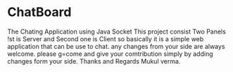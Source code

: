 # ChatBoard
The Chating Application using Java Socket
This project consist Two Panels !st is Server and Second one is Client so basically it is a simple web application that can be use to chat.
any changes from your side are always welcome. please g=come and give your comtribution simply by adding changes form your side.
Thanks and Regards
Mukul verma.
